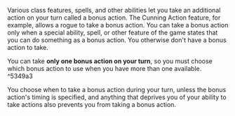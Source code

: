 Various class features, spells, and other abilities let you take an additional action on your turn called a bonus action. The Cunning Action feature, for example, allows a rogue to take a bonus action. You can take a bonus action only when a special ability, spell, or other feature of the game states that you can do something as a bonus action. You otherwise don't have a bonus action to take.

You can take **only one bonus action on your turn**, so you must choose which bonus action to use when you have more than one available. ^5349a3

You choose when to take a bonus action during your turn, unless the bonus action's timing is specified, and anything that deprives you of your ability to take actions also prevents you from taking a bonus action. 